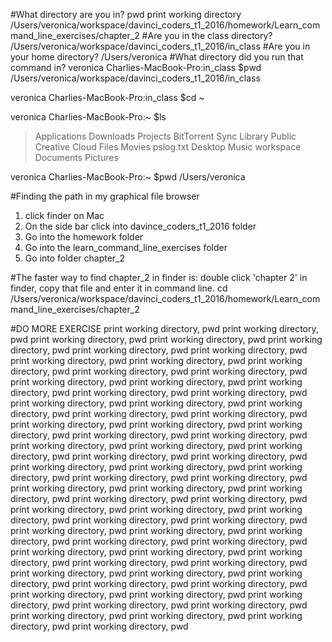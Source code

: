 #What directory are you in? pwd
print working directory
/Users/veronica/workspace/davinci_coders_t1_2016/homework/Learn_command_line_exercises/chapter_2
#Are you in the class directory? 
/Users/veronica/workspace/davinci_coders_t1_2016/in_class
#Are you in your home directory?
/Users/veronica
#What directory did you run that command in? 
veronica
Charlies-MacBook-Pro:in_class $pwd
/Users/veronica/workspace/davinci_coders_t1_2016/in_class

veronica
Charlies-MacBook-Pro:in_class $cd ~

veronica
Charlies-MacBook-Pro:~ $ls
>Applications         Downloads            Projects
BitTorrent Sync      Library              Public
Creative Cloud Files Movies               pslog.txt
Desktop              Music                workspace
Documents            Pictures

veronica
Charlies-MacBook-Pro:~ $pwd
/Users/veronica

#Finding the path in my graphical file browser
1. click finder on Mac
2. On the side bar click into davince_coders_t1_2016 folder
3. Go into the homework folder
4. Go into the learn_command_line_exercises folder
5. Go into folder chapter_2

#The faster way to find chapter_2 in finder is:
double click 'chapter 2' in finder, copy that file and enter it in command line.
cd /Users/veronica/workspace/davinci_coders_t1_2016/homework/Learn_command_line_exercises/chapter_2

#DO MORE EXERCISE
print working directory, pwd
print working directory, pwd
print working directory, pwd
print working directory, pwd
print working directory, pwd
print working directory, pwd
print working directory, pwd
print working directory, pwd
print working directory, pwd
print working directory, pwd
print working directory, pwd
print working directory, pwd
print working directory, pwd
print working directory, pwd
print working directory, pwd
print working directory, pwd
print working directory, pwd
print working directory, pwd
print working directory, pwd
print working directory, pwd
print working directory, pwd
print working directory, pwd
print working directory, pwd
print working directory, pwd
print working directory, pwd
print working directory, pwd
print working directory, pwd
print working directory, pwd
print working directory, pwd
print working directory, pwd
print working directory, pwd
print working directory, pwd
print working directory, pwd
print working directory, pwd
print working directory, pwd
print working directory, pwd
print working directory, pwd
print working directory, pwd
print working directory, pwd
print working directory, pwd
print working directory, pwd
print working directory, pwd
print working directory, pwd
print working directory, pwd
print working directory, pwd
print working directory, pwd
print working directory, pwd
print working directory, pwd
print working directory, pwd
print working directory, pwd
print working directory, pwd
print working directory, pwd
print working directory, pwd
print working directory, pwd
print working directory, pwd
print working directory, pwd
print working directory, pwd
print working directory, pwd
print working directory, pwd
print working directory, pwd
print working directory, pwd
print working directory, pwd
print working directory, pwd
print working directory, pwd
print working directory, pwd
print working directory, pwd
print working directory, pwd
print working directory, pwd
print working directory, pwd
print working directory, pwd
print working directory, pwd
